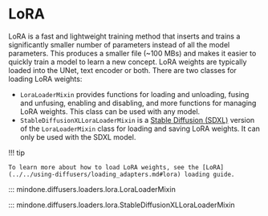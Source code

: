 <!--Copyright 2024 The HuggingFace Team. All rights reserved.

Licensed under the Apache License, Version 2.0 (the "License"); you may not use this file except in compliance with
the License. You may obtain a copy of the License at

http://www.apache.org/licenses/LICENSE-2.0

Unless required by applicable law or agreed to in writing, software distributed under the License is distributed on
an "AS IS" BASIS, WITHOUT WARRANTIES OR CONDITIONS OF ANY KIND, either express or implied. See the License for the
specific language governing permissions and limitations under the License.
-->

# LoRA

LoRA is a fast and lightweight training method that inserts and trains a significantly smaller number of parameters instead of all the model parameters. This produces a smaller file (~100 MBs) and makes it easier to quickly train a model to learn a new concept. LoRA weights are typically loaded into the UNet, text encoder or both. There are two classes for loading LoRA weights:

- `LoraLoaderMixin` provides functions for loading and unloading, fusing and unfusing, enabling and disabling, and more functions for managing LoRA weights. This class can be used with any model.
- `StableDiffusionXLLoraLoaderMixin` is a [Stable Diffusion (SDXL)](../../api/pipelines/stable_diffusion/stable_diffusion_xl.md) version of the `LoraLoaderMixin` class for loading and saving LoRA weights. It can only be used with the SDXL model.

!!! tip

    To learn more about how to load LoRA weights, see the [LoRA](../../using-diffusers/loading_adapters.md#lora) loading guide.


::: mindone.diffusers.loaders.lora.LoraLoaderMixin

::: mindone.diffusers.loaders.lora.StableDiffusionXLLoraLoaderMixin
